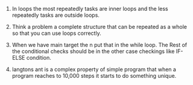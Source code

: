 1. In loops the most repeatedly tasks are inner loops and the less repeatedly tasks are outside loops.

2. Think a problem a complete structure that can be repeated as a whole so that you can use loops correctly.

3. When we have main target the n put that in the while loop. The Rest of the conditional checks should be in the other case checkings like IF-ELSE condition.

4. langtons ant is a complex property of simple program that when a program reaches to 10,000 steps it starts to do something unique.

